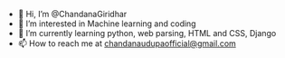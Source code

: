 - 👋 Hi, I’m @ChandanaGiridhar
- 👀 I’m interested in Machine learning and coding
- 🌱 I’m currently learning python, web parsing, HTML and CSS, Django
- 📫 How to reach me at chandanaudupaofficial@gmail.com

<!---
ChandanaGiridhar/ChandanaGiridhar is a ✨ special ✨ repository because its `README.md` (this file) appears on your GitHub profile.
You can click the Preview link to take a look at your changes.
--->
